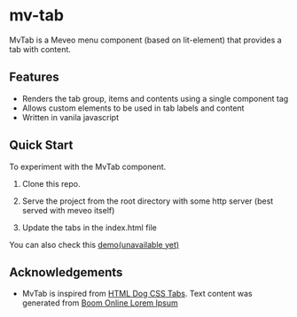# mv-tab

 MvTab is a Meveo menu component (based on lit-element) that provides a tab with content.

## Features
* Renders the tab group, items and contents using a single component tag
* Allows custom elements to be used in tab labels and content
* Written in vanila javascript 


## Quick Start

To experiment with the MvTab component.   

1. Clone this repo.

2. Serve the project from the root directory with some http server (best served with meveo itself) 

3. Update the tabs in the index.html file     


You can also check this [demo(unavailable yet)]()


## Acknowledgements

* MvTab is inspired from [HTML Dog CSS Tabs](https://htmldog.com/techniques/tabs/).  Text content was generated from [Boom Online Lorem Ipsum](https://www.boom-online.co.uk/lorem-ipsum)
